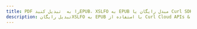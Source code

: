 ---title: PDF را به  تبدیل کنیدEPUB، XSLFO به EPUB مبدل رایگان یا Curl SDKdescription: تبدیل رایگانXSLFO به EPUB با استفاده از Curl Cloud APIs & SDK همچنین اسناد PDF را در Cloud ایجاد، ویرایش و رندر کنید.---